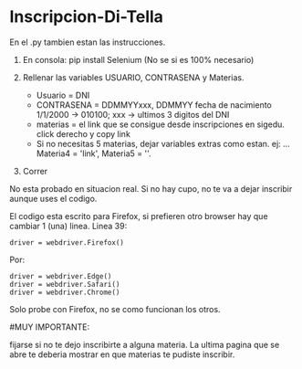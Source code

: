 # Inscripcion-Di-Tella


En el .py tambien estan las instrucciones. 


1. En consola: pip install Selenium (No se si es 100% necesario)

2. Rellenar las variables USUARIO, CONTRASENA y Materias.
      * Usuario = DNI
      * CONTRASENA = DDMMYYxxx, DDMMYY fecha de nacimiento 1/1/2000 -> 010100; xxx -> ultimos 3 digitos del DNI
      * materias = el link que se consigue desde inscripciones en sigedu. click derecho y copy link
      * Si no necesitas 5 materias, dejar variables extras como estan. ej: ... Materia4 = 'link', Materia5 = ''.
      
3. Correr


No esta probado en situacion real. Si no hay cupo, no te va a dejar inscribir aunque uses el codigo. 


El codigo esta escrito para Firefox, si prefieren otro browser hay que cambiar 1 (una) linea. Linea 39:

    driver = webdriver.Firefox()   
    
Por: 
    
    driver = webdriver.Edge()
    driver = webdriver.Safari()
    driver = webdriver.Chrome()
    
 Solo probe con Firefox, no se como funcionan los otros.
 
 #MUY IMPORTANTE:
 
 fijarse si no te dejo inscribirte a alguna materia. La ultima pagina que se abre te deberia mostrar en que materias te pudiste inscribir.
 
